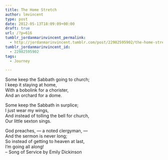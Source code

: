 ```yaml
---
title: The Home Stretch
author: lmvincent
type: post
date: 2012-05-13T18:09:09+00:00
draft: true
url: /?p=616
tumblr_jordanmarinvincent_permalink:
  - http://jordanmarinvincent.tumblr.com/post/22982595902/the-home-stretch
tumblr_jordanmarinvincent_id:
  - 22982595902
tags:
  - Journey

---
```

Some keep the Sabbath going to church;  
I keep it staying at home,  
With a bobolink for a chorister,  
And an orchard for a dome.

Some keep the Sabbath in surplice;  
I just wear my wings,  
And instead of tolling the bell for church,  
Our little sexton sings.

God preaches, — a noted clergyman, —  
And the sermon is never long;  
So instead of getting to heaven at last,  
I’m going all along!  
&ndash; Song of Service by Emily Dickinson